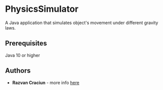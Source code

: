 # PhysicsSimulator
A Java application that simulates object's movement under different gravity laws.

## Prerequisites
Java 10 or higher

## Authors

* **Razvan Craciun** - more info [here](https://github.com/razvancraciun)

